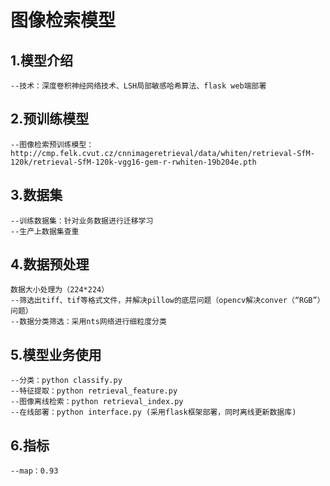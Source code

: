 # 图像检索模型

## 1.模型介绍
    --技术：深度卷积神经网络技术、LSH局部敏感哈希算法、flask web端部署

## 2.预训练模型
    --图像检索预训练模型：http://cmp.felk.cvut.cz/cnnimageretrieval/data/whiten/retrieval-SfM-120k/retrieval-SfM-120k-vgg16-gem-r-rwhiten-19b204e.pth

## 3.数据集
    --训练数据集：针对业务数据进行迁移学习
    --生产上数据集查重
   
## 4.数据预处理
    数据大小处理为（224*224）
    --筛选出tiff、tif等格式文件，并解决pillow的底层问题（opencv解决conver（“RGB”）问题）
    --数据分类筛选：采用nts网络进行细粒度分类
    
## 5.模型业务使用
    --分类：python classify.py
    --特征提取：python retrieval_feature.py
    --图像离线检索：python retrieval_index.py
    --在线部署：python interface.py (采用flask框架部署，同时离线更新数据库)
       
## 6.指标
    --map：0.93
    

  
